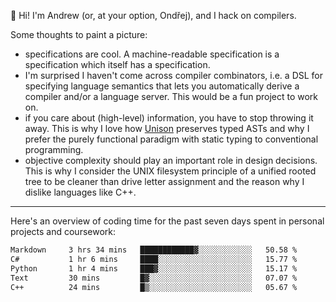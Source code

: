 :wave: Hi! I'm Andrew (or, at your option, Ondřej), and I hack on compilers. 

Some thoughts to paint a picture:
- specifications are cool. A machine-readable specification is a specification which itself has a specification.
- I'm surprised I haven't come across compiler combinators, i.e. a DSL for specifying language semantics that lets you automatically derive a compiler and/or a language server. This would be a fun project to work on.
- if you care about (high-level) information, you have to stop throwing it away. This is why I love how [Unison](https://github.com/unisonweb/unison) preserves typed ASTs and why I prefer the purely functional paradigm with static typing to conventional programming.
- objective complexity should play an important role in design decisions. This is why I consider the UNIX filesystem principle of a unified rooted tree to be cleaner than drive letter assignment and the reason why I dislike languages like C++.

---

Here's an overview of coding time for the past seven days spent in personal projects and coursework:
<!--START_SECTION:waka-->

```txt
Markdown     3 hrs 34 mins   ████████████▓░░░░░░░░░░░░   50.58 %
C#           1 hr 6 mins     ████░░░░░░░░░░░░░░░░░░░░░   15.77 %
Python       1 hr 4 mins     ███▓░░░░░░░░░░░░░░░░░░░░░   15.17 %
Text         30 mins         █▓░░░░░░░░░░░░░░░░░░░░░░░   07.07 %
C++          24 mins         █▒░░░░░░░░░░░░░░░░░░░░░░░   05.67 %
```

<!--END_SECTION:waka-->

<!--
**viluon/viluon** is a ✨ _special_ ✨ repository because its `README.md` (this file) appears on your GitHub profile.

Here are some ideas to get you started:

- 🔭 I’m currently working on ...
- 🌱 I’m currently learning ...
- 👯 I’m looking to collaborate on ...
- 🤔 I’m looking for help with ...
- 💬 Ask me about ...
- 📫 How to reach me: ...
- 😄 Pronouns: ...
- ⚡ Fun fact: ...
-->

